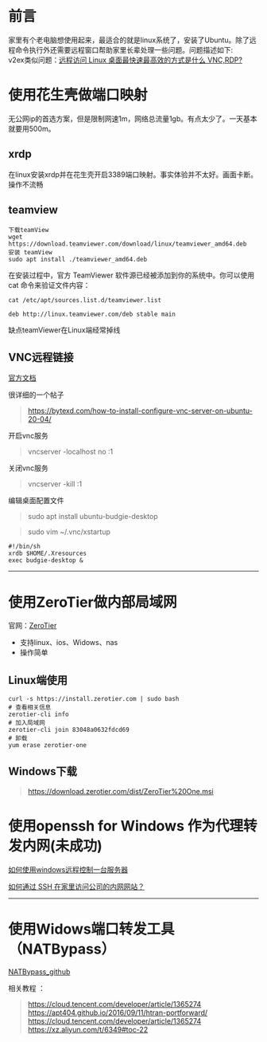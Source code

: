 # 前言
家里有个老电脑想使用起来，最适合的就是linux系统了，安装了Ubuntu。除了远程命令执行外还需要远程窗口帮助家里长辈处理一些问题。问题描述如下:  
v2ex类似问题：[远程访问 Linux 桌面最快速最高效的方式是什么 VNC,RDP?](https://v2ex.com/t/462243)
# 使用花生壳做端口映射
无公网ip的首选方案，但是限制网速1m，网络总流量1gb。有点太少了。一天基本就要用500m。
## xrdp
在linux安装xrdp并在花生壳开启3389端口映射。事实体验并不太好。画面卡断。操作不流畅
## teamview
```shell
下载teamView
wget https://download.teamviewer.com/download/linux/teamviewer_amd64.deb
安装 teamView
sudo apt install ./teamviewer_amd64.deb
``` 
在安装过程中，官方 TeamViewer 软件源已经被添加到你的系统中。你可以使用 cat 命令来验证文件内容：
``` 
cat /etc/apt/sources.list.d/teamviewer.list

deb http://linux.teamviewer.com/deb stable main
```
缺点teamViewer在Linux端经常掉线
## VNC远程链接
[官方文档](https://help.realvnc.com/hc/en-us/articles/360002253198-Installing-and-Removing-VNC-Connect#downloading-vnc-server-0-20)  

很详细的一个帖子
> https://bytexd.com/how-to-install-configure-vnc-server-on-ubuntu-20-04/

开启vnc服务
> vncserver -localhost no :1  

关闭vnc服务
> vncserver -kill :1

编辑桌面配置文件

> sudo apt install ubuntu-budgie-desktop

> sudo vim ~/.vnc/xstartup

```
#!/bin/sh
xrdb $HOME/.Xresources
exec budgie-desktop &
```

--- 

# 使用ZeroTier做内部局域网

官网：[ZeroTier](https://announce.zerotier.com/en)
- 支持linux、ios、Widows、nas
- 操作简单

## Linux端使用

```shell 
curl -s https://install.zerotier.com | sudo bash
# 查看相关信息
zerotier-cli info
# 加入局域网
zerotier-cli join 83048a0632fdcd69
# 卸载
yum erase zerotier-one
```
## Windows下载

> https://download.zerotier.com/dist/ZeroTier%20One.msi	

# 使用openssh for Windows 作为代理转发内网(未成功)

[如何使用windows远程控制一台服务器](https://cloud.tencent.com/developer/article/1420930)

[如何通过 SSH 在家里访问公司的内网网站？](https://www.v2ex.com/t/493717)

--- 

# 使用Widows端口转发工具（NATBypass）

[NATBypass_github](https://github.com/cw1997/NATBypass)

相关教程 ：  
> https://cloud.tencent.com/developer/article/1365274
https://apt404.github.io/2016/09/11/htran-portforward/
https://cloud.tencent.com/developer/article/1365274  
https://xz.aliyun.com/t/6349#toc-22

